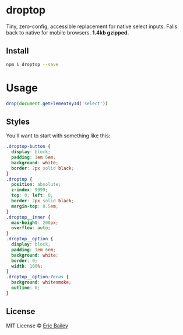 # droptop
Tiny, zero-config, accessible replacement for native select inputs. Falls back
to native for mobile browsers. **1.4kb gzipped.**

## Install
```bash
npm i droptop --save
```

# Usage
```javascript
drop(document.getElementById('select'))
```
## Styles
You'll want to start with something like this:
```css
.droptop-button {
  display: block;
  padding: 1em 6em;
  background: white;
  border: 2px solid black;
}
.droptop {
  position: absolute;
  z-index: 9999;
  top: 0; left: 0;
  border: 2px solid black;
  margin-top: 0.5em;
}
.droptop__inner {
  max-height: 200px;
  overflow: auto;
}
.droptop__option {
  display: block;
  padding: 1em 6em;
  background: white;
  border: 0;
  width: 100%;
}
.droptop__option:focus {
  background: whitesmoke;
  outline: 0;
}
```

## License
MIT License © [Eric Bailey](https://estrattonbailey.com)

